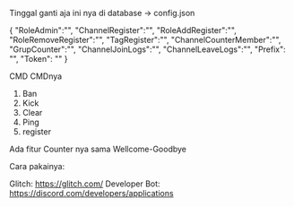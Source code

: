 Tinggal ganti aja ini nya di database -> config.json

{
  "RoleAdmin":"",
  "ChannelRegister":"",
  "RoleAddRegister":"",
  "RoleRemoveRegister":"",
  "TagRegister":"",
  "ChannelCounterMember":"",
  "GrupCounter":"",
  "ChannelJoinLogs":"",
  "ChannelLeaveLogs":"",
  "Prefix": "",
  "Token": ""
}

CMD CMDnya
1. Ban
2. Kick
3. Clear
4. Ping
5. register

Ada fitur Counter nya sama Wellcome-Goodbye

Cara pakainya:

Glitch: https://glitch.com/
Developer Bot: https://discord.com/developers/applications
